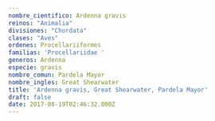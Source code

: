 ```yaml
---
nombre_cientifico: Ardenna gravis
reinos: "Animalia"
divisiones: "Chordata"
clases: "Aves"
ordenes: Procellariiformes
familias: 'Procellariidae '
generos: Ardenna
especie: gravis
nombre_comun: Pardela Mayor
nombre_ingles: Great Shearwater
title: 'Ardenna gravis, Great Shearwater, Pardela Mayor'
draft: false
date: 2017-08-19T02:46:32.000Z
---
```


